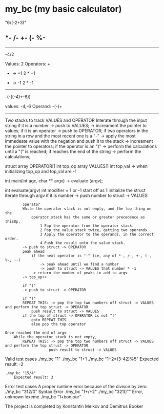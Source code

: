 # my_bc (my basic calculator)

"6/(-2+3)"

*-
/-
+-
(-
%-
--
________________________________________________________
-4/2

Values:
    2
Operators:
    + 
+ -> +1
    2 * +1
- -> -1
    2 * -1
________________________________________________________

-(-((-4)+-6))

values:
	-4,-6
Operand:
	-(-(+
________________________________________________________


Two stacks to track VALUES and OPERATOR
Interate through the input string
if it is a number
    -> push to VALUES;
    -> increament the pointer to values;
if it is an operator
    -> push to OPERATOR;
    if two operators in the string in a row and the most recent one is a "-"
        -> apply the most immedeate value with the negation and push it to the stack
    -> increament the pointer to operators;
    if the operator is an ")"
        -> perform the calculations until a "(" is reached;
if reaches the end of the string
    -> perform the calculations;


struct
    array OPERATOR[]
    int top_op
    array VALUES[]
    int top_val
            -> when initializing top_op and top_val are -1

int main(int agc, char ** argv)
    -> evaluate (argv);

int evaluate(argv)
    int modifier = 1 or -1
        start off as 1
    initialize the struct
    iterate through argv
        if it is 
            number
            -> push number to struct -> VALUES

            operator
            While the operator stack is not empty, and the top thing on the
                operator stack has the same or greater precedence as thisOp,
                    1 Pop the operator from the operator stack.
                    2 Pop the value stack twice, getting two operands.
                    3 Apply the operator to the operands, in the correct order.
                    4 Push the result onto the value stack.
            -> push to struct -> OPERATOR
            peak ahead
                if the next operator is "-" (ie, any of *-, /-, +-, (-, %-, --)
                    -> peak ahead until we find a number
                    -> push to struct -> VALUES that number * -1
                -> return the number of peaks to add to argv
            -> top_op++
            
            if "("
            -> push to struct -> OPERATOR

            if ")"
            REPEAT THIS: -> pop the top two numbers off struct -> VALUES and perform the top struct -> OPERATOR
                push result to struct -> VALUES
            if the top of struct -> OPERATOR is not "("
                goto REPEAT THIS
                else pop the top operator

    Once reached the end of argv
        While the operator stack is not empty,
            REPEAT THIS: -> pop the top two numbers off struct -> VALUES and perform the top struct -> OPERATOR
                        push result to struct -> VALUES


Valid test cases
    ./my_bc "1"
    ./my_bc "1+1
    ./my_bc "1+2*(3-42)%5"
        Expected result: -2
    
    ./my_bc "15/4"
        Expected result: 3

Error test cases
A proper runtime error because of the divison by zero.
    ./my_bc "312/0"
Syntax Error
    ./my_bc "1+/+2"
    ./my_bc "321()""
Error, unknown lexeme
    ./my_bc "1+bonjour"


The project is completed by Konstantin Melkov and Demitrus Booker
